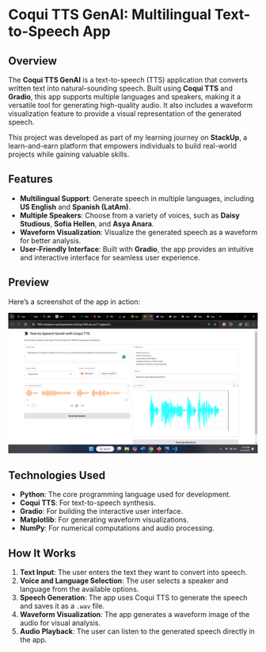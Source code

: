 # Coqui TTS GenAI: Multilingual Text-to-Speech App

## Overview
The **Coqui TTS GenAI** is a text-to-speech (TTS) application that converts written text into natural-sounding speech. Built using **Coqui TTS** and **Gradio**, this app supports multiple languages and speakers, making it a versatile tool for generating high-quality audio. It also includes a waveform visualization feature to provide a visual representation of the generated speech.

This project was developed as part of my learning journey on **StackUp**, a learn-and-earn platform that empowers individuals to build real-world projects while gaining valuable skills.

## Features
- **Multilingual Support**: Generate speech in multiple languages, including **US English** and **Spanish (LatAm)**.
- **Multiple Speakers**: Choose from a variety of voices, such as **Daisy Studious**, **Sofia Hellen**, and **Asya Anara**.
- **Waveform Visualization**: Visualize the generated speech as a waveform for better analysis.
- **User-Friendly Interface**: Built with **Gradio**, the app provides an intuitive and interactive interface for seamless user experience.

## Preview
Here’s a screenshot of the app in action:

![TTS App Screenshot](./preview.png)

## Technologies Used
- **Python**: The core programming language used for development.
- **Coqui TTS**: For text-to-speech synthesis.
- **Gradio**: For building the interactive user interface.
- **Matplotlib**: For generating waveform visualizations.
- **NumPy**: For numerical computations and audio processing.

## How It Works
1. **Text Input**: The user enters the text they want to convert into speech.
2. **Voice and Language Selection**: The user selects a speaker and language from the available options.
3. **Speech Generation**: The app uses Coqui TTS to generate the speech and saves it as a `.wav` file.
4. **Waveform Visualization**: The app generates a waveform image of the audio for visual analysis.
5. **Audio Playback**: The user can listen to the generated speech directly in the app.
